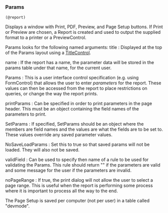 ### Params

``` suneido
(@report)
```

Displays a window with Print, PDF, Preview, and Page Setup buttons. If Print or Preview are chosen, a Report is created and used to output the supplied format to a printer or a PreviewControl.

Params looks for the following named arguments:
title
: Displayed at the top of the Params layout using a 
[TitleControl](<../../User Interfaces/Reference/TitleControl.md>).

name
: If the report has a name, the parameter data will be stored in the params table under that name, for the current user.

Params
: This is a user interface control specification (e.g. using FormControl) that allows the user to enter *parameters* for the report. These values can then be accessed from the report to place restrictions on queries, or change the way the report prints.

printParams
: Can be specified in order to print parameters in the page header. This must be an object containing the field names of the parameters to print.

SetParams
: If specified, SetParams should be an object where the members are field names and the values are what the fields are to be set to.  These values override any saved parameter values.

NoSaveLoadParams
: Set this to true so that saved params will not be loaded.  They will also not be saved.

validField
: Can be used to specify then name of a rule to be used for validating the Params. This rule should return "" if the parameters are valid and some message for the user if the parameters are invalid.

noPageRange
: If true, the print dialog will not allow the user to select a page range. This is useful when the report is performing some process where it is important to process all the way to the end.

The Page Setup is saved per computer (not per user) in a table called "devmode".